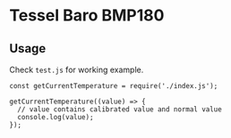 # Tessel Baro BMP180

## Usage

Check `test.js` for working example.

```
const getCurrentTemperature = require('./index.js');

getCurrentTemperature((value) => {
  // value contains calibrated value and normal value
  console.log(value);
});
```
